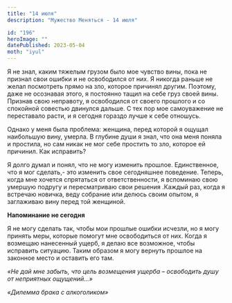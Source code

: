 ```yaml
---
title: "14 июля"
description: "Мужество Меняться - 14 июля"

id: "196"
heroImage: ""
datePublished: 2023-05-04
moth: "iyul"
---
```


Я не знал, каким тяжелым грузом было мое чувство вины, пока не признал свои
ошибки и не освободился от них. Я никогда раньше не желал посмотреть прямо на
зло, которое причинял другим. Поэтому, даже не осознавая этого, я постоянно
тащил на себе груз своей вины. Признав свою неправоту, я освободился от своего
прошлого и со спокойной совестью двинулся дальше. С тех пор мое самоуважение
не переставало расти, и я сегодня гораздо лучше к себе отношусь.

Однако у меня была проблема: женщина, перед которой я ощущал наибольшую вину,
умерла. В глубине души я знал, что она меня поняла и простила, но сам никак не
мог себе простить то зло, которое ей причинил. Как исправить?

Я долго думал и понял, что не могу изменить прошлое. Единственное, что я мог
сделать,- это изменить свое сегодняшнее поведение. Теперь, когда мне хочется
спрятаться от ответственности, я вспоминаю свою умершую подругу и
пересматриваю свои решения .Каждый раз, когда я встречаю новичка, веду
собрание или делюсь своим опытом, я заглаживаю вину перед той женщиной.

**Напоминание не сегодня**

Я не могу сделать так, чтобы мои прошлые ошибки исчезли, но я могу принять
меры, которые помогут мне освободиться от них. Когда я возмещаю нанесенный
ущерб, я делаю все возможное, чтобы исправить ситуацию. Таким образом я могу
вернуть прошлое на законное место и оставить его там.

_«Не дай мне забыть, что цель возмещения ущерба – освободить душу от
неприятных ощущений…»_

_«Дилемма брака с алкоголиком»_
